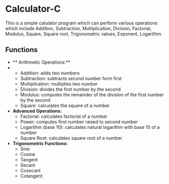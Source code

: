 # Calculator-C

This is a simple calulator program which can perform various operations which include Addition, Subtraction, Multiplication, Division, Factorial, Modulus, Square, Square root, Trigonometric values, Exponent, Logarithm.

## Functions

- ** Arithmetic Operations:**
- - Addition: adds two numbers
  - Subtraction: subtracts second number form first
  - Multiplication: multiplies two number
  - Division: divides the first number by the second
  - Modulus: computes the remainder of the division of the first number by the second
  - Square: calculates the square of a number
- **Advanced Operations:**
  - Factorial: calculates factorial of a number
  - Power: computes first number raised to second number
  - Logarithm (base 10): calculates natural logarithm with base 10 of a  number
  - Square Root: calculates square root of a number
- **Trigonometric Functions:**
  - Sine
  - Cosine
  - Tangent
  - Secant
  - Cosecant
  - Cotangent
